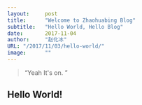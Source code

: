 ```yaml
---
layout:     post
title:      "Welcome to Zhaohuabing Blog"
subtitle:   "Hello World, Hello Blog"
date:       2017-11-04
author:     "赵化冰"
URL: "/2017/11/03/hello-world/"
image:      ""
---
```


> “Yeah It's on. ”


## Hello World!
